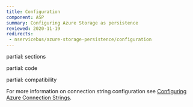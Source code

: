 ```yaml
---
title: Configuration
component: ASP
summary: Configuring Azure Storage as persistence
reviewed: 2020-11-19
redirects:
 - nservicebus/azure-storage-persistence/configuration
---
```


partial: sections

partial: code

partial: compatibility

For more information on connection string configuration see [Configuring Azure Connection Strings](https://docs.microsoft.com/en-us/azure/storage/storage-configure-connection-string).
